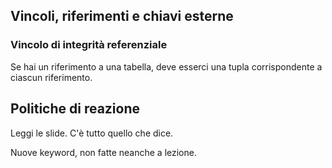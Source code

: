 ## Vincoli, riferimenti e chiavi esterne

### Vincolo di integrità referenziale

Se hai un riferimento a una tabella, deve esserci una tupla corrispondente a ciascun riferimento.

## Politiche di reazione

Leggi le slide. C'è tutto quello che dice.

Nuove keyword, non fatte neanche a lezione.